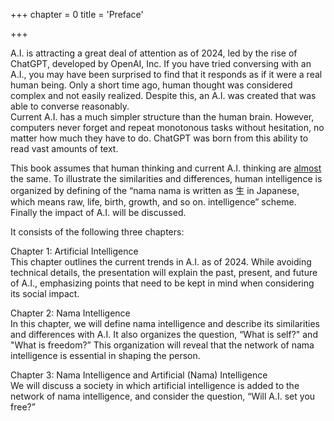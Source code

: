 +++
chapter = 0
title = 'Preface'

+++

A.I. is attracting a great deal of attention as of 2024, led by the rise of ChatGPT, developed by OpenAI, Inc.
If you have tried conversing with an A.I., you may have been surprised to find that it responds as if it were a real human being.
Only a short time ago, human thought was considered complex and not easily realized.
Despite this, an A.I. was created that was able to converse reasonably.  
Current A.I. has a much simpler structure than the human brain.
However, computers never forget and repeat monotonous tasks without hesitation, no matter how much they have to do. ChatGPT was born from this ability to read vast amounts of text.

This book assumes that human thinking and current A.I. thinking are <ins>almost</ins> the same.
To illustrate the similarities and differences, human intelligence is organized by defining of the “nama<span class="footnote">
nama is written as 生 in Japanese, which means raw, life, birth, growth, and so on.
</span> intelligence” scheme.
Finally the impact of A.I. will be discussed.

It consists of the following three chapters:

Chapter 1: Artificial Intelligence  
This chapter outlines the current trends in A.I. as of 2024. While avoiding technical details, the presentation will explain the past, present, and future of A.I., emphasizing points that need to be kept in mind when considering its social impact.

Chapter 2: Nama Intelligence  
In this chapter, we will define nama intelligence and describe its similarities and differences with A.I. It also organizes the question, “What is self?" and "What is freedom?” This organization will reveal that the network of nama intelligence is essential in shaping the person.

Chapter 3: Nama Intelligence and Artificial (Nama) Intelligence  
We will discuss a society in which artificial intelligence is added to the network of nama intelligence, and consider the question, “Will A.I. set you free?”
